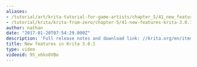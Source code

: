 ```yaml
---
aliases:
- /tutorial/art/krita-tutorial-for-game-artists/chapter_5/41_new_features_in_krita_3_0_1
- /tutorial/krita/krita-from-zero/chapter-5/41-new-features-krita-3.0.1
author: nathan
date: "2017-01-20T07:54:29.000Z"
description: 'Full release notes and download link: //krita.org/en/item/krita-3-0-1-update-brings-numerous-fixes/'
title: New features in Krita 3.0.1
type: video
videoid: 9S_x6koOVBo
---
```

